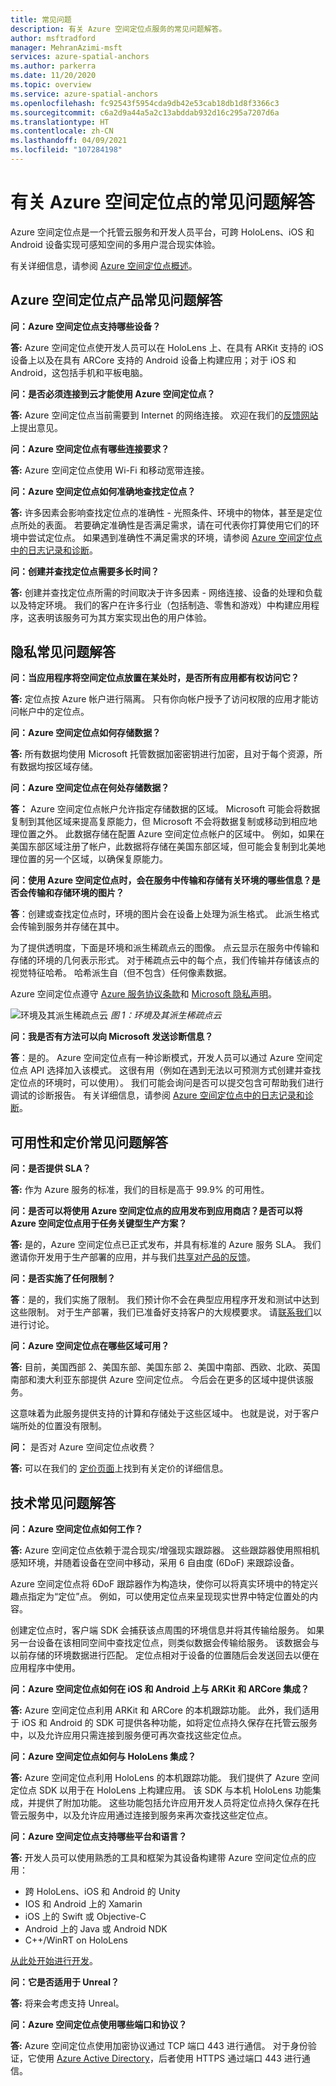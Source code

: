 ```yaml
---
title: 常见问题
description: 有关 Azure 空间定位点服务的常见问题解答。
author: msftradford
manager: MehranAzimi-msft
services: azure-spatial-anchors
ms.author: parkerra
ms.date: 11/20/2020
ms.topic: overview
ms.service: azure-spatial-anchors
ms.openlocfilehash: fc92543f5954cda9db42e53cab18db1d8f3366c3
ms.sourcegitcommit: c6a2d9a44a5a2c13abddab932d16c295a7207d6a
ms.translationtype: HT
ms.contentlocale: zh-CN
ms.lasthandoff: 04/09/2021
ms.locfileid: "107284198"
---
```

# <a name="frequently-asked-questions-about-azure-spatial-anchors"></a>有关 Azure 空间定位点的常见问题解答

Azure 空间定位点是一个托管云服务和开发人员平台，可跨 HoloLens、iOS 和 Android 设备实现可感知空间的多用户混合现实体验。

有关详细信息，请参阅 [Azure 空间定位点概述](overview.md)。

## <a name="azure-spatial-anchors-product-faqs"></a>Azure 空间定位点产品常见问题解答

**问：Azure 空间定位点支持哪些设备？**

**答:** Azure 空间定位点使开发人员可以在 HoloLens 上、在具有 ARKit 支持的 iOS 设备上以及在具有 ARCore 支持的 Android 设备上构建应用；对于 iOS 和 Android，这包括手机和平板电脑。

**问：是否必须连接到云才能使用 Azure 空间定位点？**

**答:** Azure 空间定位点当前需要到 Internet 的网络连接。 欢迎在我们的[反馈网站](https://feedback.azure.com/forums/919252-azure-spatial-anchors)上提出意见。

**问：Azure 空间定位点有哪些连接要求？**

**答:** Azure 空间定位点使用 Wi-Fi 和移动宽带连接。

**问：Azure 空间定位点如何准确地查找定位点？**

**答:** 许多因素会影响查找定位点的准确性 - 光照条件、环境中的物体，甚至是定位点所处的表面。 若要确定准确性是否满足需求，请在可代表你打算使用它们的环境中尝试定位点。 如果遇到准确性不满足需求的环境，请参阅 [ Azure 空间定位点中的日志记录和诊断](./concepts/logging-diagnostics.md)。

**问：创建并查找定位点需要多长时间？**

**答:** 创建并查找定位点所需的时间取决于许多因素 - 网络连接、设备的处理和负载以及特定环境。 我们的客户在许多行业（包括制造、零售和游戏）中构建应用程序，这表明该服务可为其方案实现出色的用户体验。

## <a name="privacy-faq"></a>隐私常见问题解答

**问：当应用程序将空间定位点放置在某处时，是否所有应用都有权访问它？**

**答:** 定位点按 Azure 帐户进行隔离。 只有你向帐户授予了访问权限的应用才能访问帐户中的定位点。

**问：Azure 空间定位点如何存储数据？**

**答:** 所有数据均使用 Microsoft 托管数据加密密钥进行加密，且对于每个资源，所有数据均按区域存储。

**问：Azure 空间定位点在何处存储数据？**

**答：** Azure 空间定位点帐户允许指定存储数据的区域。 Microsoft 可能会将数据复制到其他区域来提高复原能力，但 Microsoft 不会将数据复制或移动到相应地理位置之外。 此数据存储在配置 Azure 空间定位点帐户的区域中。 例如，如果在美国东部区域注册了帐户，此数据将存储在美国东部区域，但可能会复制到北美地理位置的另一个区域，以确保复原能力。

**问：使用 Azure 空间定位点时，会在服务中传输和存储有关环境的哪些信息？是否会传输和存储环境的图片？**

**答**：创建或查找定位点时，环境的图片会在设备上处理为派生格式。 此派生格式会传输到服务并存储在其中。

为了提供透明度，下面是环境和派生稀疏点云的图像。 点云显示在服务中传输和存储的环境的几何表示形式。 对于稀疏点云中的每个点，我们传输并存储该点的视觉特征哈希。 哈希派生自（但不包含）任何像素数据。

Azure 空间定位点遵守 [Azure 服务协议条款](https://go.microsoft.com/fwLink/?LinkID=522330&amp;amp;clcid=0x9)和 [Microsoft 隐私声明](https://go.microsoft.com/fwlink/?LinkId=521839&amp;clcid=0x409)。

![环境及其派生稀疏点云](./media/sparse-point-cloud.png)
*图 1：环境及其派生稀疏点云*

**问：我是否有方法可以向 Microsoft 发送诊断信息？**

**答**：是的。 Azure 空间定位点有一种诊断模式，开发人员可以通过 Azure 空间定位点 API 选择加入该模式。 这很有用（例如在遇到无法以可预测方式创建并查找定位点的环境时，可以使用）。 我们可能会询问是否可以提交包含可帮助我们进行调试的诊断报告。 有关详细信息，请参阅 [Azure 空间定位点中的日志记录和诊断](./concepts/logging-diagnostics.md)。

## <a name="availability-and-pricing-faqs"></a>可用性和定价常见问题解答

**问：是否提供 SLA？**

**答:** 作为 Azure 服务的标准，我们的目标是高于 99.9% 的可用性。 

**问：是否可以将使用 Azure 空间定位点的应用发布到应用商店？是否可以将 Azure 空间定位点用于任务关键型生产方案？**

**答:** 是的，Azure 空间定位点已正式发布，并具有标准的 Azure 服务 SLA。 我们邀请你开发用于生产部署的应用，并与我们[共享对产品的反馈](https://feedback.azure.com/forums/919252-azure-spatial-anchors)。

**问：是否实施了任何限制？**

**答**：是的，我们实施了限制。  我们预计你不会在典型应用程序开发和测试中达到这些限制。 对于生产部署，我们已准备好支持客户的大规模要求。 请[联系我们](mailto:azuremrscontact@microsoft.com)以进行讨论。

**问：Azure 空间定位点在哪些区域可用？**

**答:** 目前，美国西部 2、美国东部、美国东部 2、美国中南部、西欧、北欧、英国南部和澳大利亚东部提供 Azure 空间定位点。 今后会在更多的区域中提供该服务。

这意味着为此服务提供支持的计算和存储处于这些区域中。 也就是说，对于客户端所处的位置没有限制。 

**问：** 是否对 Azure 空间定位点收费？

**答:** 可以在我们的 [定价页面](https://azure.microsoft.com/pricing/details/spatial-anchors/)上找到有关定价的详细信息。

## <a name="technical-faqs"></a>技术常见问题解答

**问：Azure 空间定位点如何工作？**

**答:** Azure 空间定位点依赖于混合现实/增强现实跟踪器。 这些跟踪器使用照相机感知环境，并随着设备在空间中移动，采用 6 自由度 (6DoF) 来跟踪设备。

Azure 空间定位点将 6DoF 跟踪器作为构造块，使你可以将真实环境中的特定兴趣点指定为“定位”点。 例如，可以使用定位点来呈现现实世界中特定位置处的内容。

创建定位点时，客户端 SDK 会捕获该点周围的环境信息并将其传输给服务。 如果另一台设备在该相同空间中查找定位点，则类似数据会传输给服务。 该数据会与以前存储的环境数据进行匹配。 定位点相对于设备的位置随后会发送回去以便在应用程序中使用。

**问：Azure 空间定位点如何在 iOS 和 Android 上与 ARKit 和 ARCore 集成？**

**答:** Azure 空间定位点利用 ARKit 和 ARCore 的本机跟踪功能。 此外，我们适用于 iOS 和 Android 的 SDK 可提供各种功能，如将定位点持久保存在托管云服务中，以及允许应用只需连接到服务便可再次查找这些定位点。

**问：Azure 空间定位点如何与 HoloLens 集成？**

**答:** Azure 空间定位点利用 HoloLens 的本机跟踪功能。 我们提供了 Azure 空间定位点 SDK 以用于在 HoloLens 上构建应用。 该 SDK 与本机 HoloLens 功能集成，并提供了附加功能。 这些功能包括允许应用开发人员将定位点持久保存在托管云服务中，以及允许应用通过连接到服务来再次查找这些定位点。

**问：Azure 空间定位点支持哪些平台和语言？**

**答:** 开发人员可以使用熟悉的工具和框架为其设备构建带 Azure 空间定位点的应用：

- 跨 HoloLens、iOS 和 Android 的 Unity
- IOS 和 Android 上的 Xamarin
- iOS 上的 Swift 或 Objective-C
- Android 上的 Java 或 Android NDK
- C++/WinRT on HoloLens

[从此处开始进行开发](index.yml)。

**问：它是否适用于 Unreal？**

**答:** 将来会考虑支持 Unreal。

**问：Azure 空间定位点使用哪些端口和协议？**

**答:** Azure 空间定位点使用加密协议通过 TCP 端口 443 进行通信。 对于身份验证，它使用 [Azure Active Directory](../active-directory/index.yml)，后者使用 HTTPS 通过端口 443 进行通信。